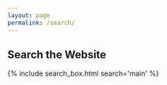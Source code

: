 ```yaml
---
layout: page
permalink: /search/
---
```


<h2 class='page-title'>Search the Website</h2>

{% include search_box.html search='main' %}
